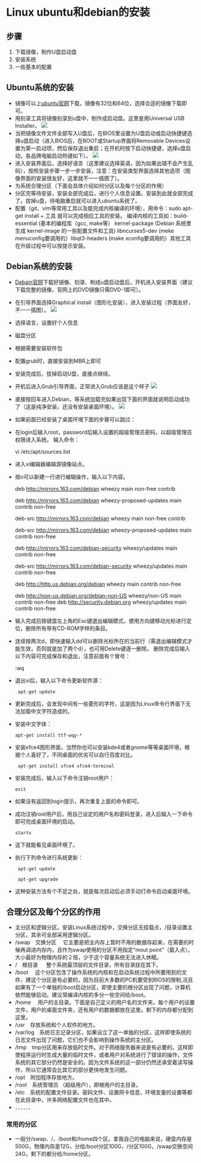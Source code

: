 # Linux ubuntu和debian的安装 #
## 步骤 ##
1. 下载镜像，制作U盘启动盘
2. 安装系统
3. 一些基本的配置

## Ubuntu系统的安装 ##

- 镜像可以上[ubuntu官网](https://www.ubuntu.com "ubuntu官网")下载，镜像有32位和64位，选择合适的镜像下载即可。
- 用刻录工具将镜像刻录到u盘中，制作成启动盘。这里是用Universal USB Installer。
![](http://i.imgur.com/p3qTTaC.png)
- 当把镜像文件文件全部写入U盘后，在BIOS里设置为U盘启动或启动快捷键选择u盘启动（进入BIOS后，在BOOT或Startup界面将Removable Devices设置为第一启动项，然后保存退出重启；在开机时按下启动快捷键，选择u盘启动，各品牌电脑启动热键如下）。
![](http://i.imgur.com/lWhy2CV.jpg)
- 进入安装界面后，选择好语言（这里建议选择英语，因为如果出错不会产生乱码），按照安装步骤一步一步安装，注意：在安装类型界面选择其他选项（图像界面的安装很友好，这里就不一一插图了）。
- 为系统合理分区（下面会具体介绍如何分区以及每个分区的作用）
- 分区完等待安装，安装全部完成后，进行个人信息设置。安装到此就全部完成了。拔掉u盘，待电脑重启就可以进入ubuntu系统了。
- 配置（git、vim等常用工具以及能完成内核编译的环境），用命令：sudo apt-get install + 工具   就可以完成相应工具的安装。
编译内核的工具如：build-essential  (基本的编程库（gcc, make等） kernel-package   (Debian 系统里生成 kernel-image 的一些配置文件和工具) libncurses5-dev  (meke menuconfig要调用的）libqt3-headers   (make xconfig要调用的）其他工具在升级过程中可以按提示安装。

## Debian系统的安装 ##
- [Debain官网](https://www.debian.org)下载好镜像、刻录、制成u盘启动盘后，开机进入安装界面（建议下载完整的镜像，官网上的DVD镜像只需DVD-1即可）。
- 在引导界面选择Graphical install（图形化安装），进入安装过程（界面友好，不一一插图）。
 ![](http://i.imgur.com/HBmdl0z.png)
- 选择语言，设置好个人信息
- 磁盘分区
- 根据需要安装软件包
- 配置grub时，直接安装到MBR上即可
- 安装完成后，拔掉启动U盘，直接点继续。
- 开机后进入Grub引导界面，正常进入Grub应该是这个样子
 ![](http://i.imgur.com/stzMoKC.jpg)
- 直接按回车进入Debian，等系统加载完如果出现下面的界面就说明启动成功了（这是纯净安装，还没有安装桌面环境）。
 ![](http://i.imgur.com/Jwdxy20.jpg)
- 如果前面已经安装了桌面环境下面的步骤可以跳过：
- 在login后输入root，password后输入设置的超级管理员密码，以超级管理员权限进入系统。
输入命令：


     vi /etc/apt/sources.list


- 进入vi编辑器编辑源镜像站点。


- 按o可以新建一行进行编辑操作，输入以下内容。


	deb http://mirrors.163.com/debian wheezy main non-free contrib

	deb http://mirrors.163.com/debian wheezy-proposed-updates main contrib non-free

    deb-src http://mirrors.163.com/debian wheezy main non-free contrib

    deb-src http://mirrors.163.com/debian wheezy-proposed-updates main contrib non-free

    deb http://mirrors.163.com/debian-security wheezy/updates main contrib non-free


    deb-src http://mirrors.163.com/debian-security wheezy/updates main contrib non-free

    deb http://http.us.debian.org/debian wheezy main contrib non-free

    deb http://non-us.debian.org/debian-non-US wheezy/non-US main 
contrib non-free
    deb http://security.debian.org wheezy/updates main contrib non-free
    
- 输入完成后按键盘左上角的Esc键退出编辑模式，使用方向键移动光标进行定位，删除所有带有CD-ROM字样的条目。


- 连续按两次d，即快速输入dd可以删除光标所在的当前行（需退出编辑模式才能生效，否则就是加了两个d），也可用Delete键逐一删除。
删除完成后输入以下内容可完成保存和退出，注意前面有个冒号：

	:wq
    

- 退出vi后，输入以下命令更新软件源：



    ` apt-get update`


- 更新完成后，会发现中间有一些菱形的字符，这是因为Linux命令行界面下无法加载中文字符造成的。


- 安装中文字体：



     `apt-get install ttf-wqy-*`


- 安装xfce4图形界面，当然你也可以安装kde4或者gnome等等桌面环境，根据个人喜好了，不同桌面的优劣可以自行百度对比。


    ` apt-get install xfce4 xfce4-terminal`
    

- 安装完成后，输入以下命令注销root用户：



     `exit`


- 如果没有返回到login提示，再次重复上面的命令即可。


- 成功注销root用户后，用自己设定的用户名和密码登录，进入后输入一下命令即可完成桌面环境的启动。


     `startx`
    

- 这下就能看见桌面环境了。


- 执行下列命令进行系统更新：


    ` apt-get update`
    
    
    ` apt-get upgrade`
- 这种安装方法有个不足之处，就是每次启动后必须手动打命令启动桌面环境。

## 合理分区及每个分区的作用 ##
- 主分区和逻辑分区。安装Linux系统过程中，交换分区无挂载点，/目录设置主分区，其余可全部采用逻辑分区。
- /swap　交换分区  　它主要是把主内存上暂时不用的数据存起来，在需要的时候再调进内存内，且作为swap使用的分区不用指定“mout point”（载入点）。大小最好为物理内存的２倍，少于这个容量系统无法进入休眠。
- /　根目录 　 整个系统最顶层的文件目录，所有目录挂在其下。
- /boot  　这个分区包含了操作系统的内核和在启动系统过程中所要用到的文件，建这个分区是有必要的，因为目前大多数的PC机要受到BIOS的限制,况且如果有了一个单独的/boot启动分区，即使主要的根分区出现了问题，计算机依然能够启动。建议常编译内核的多分一些空间给/boot。
- /home　 用户的主目录。下面是自己定义的用户名的文件夹。每个用户的设置文件，用户的桌面文件夹，还有用户的数据都放在这里。剩下的内存都分配到这里。
- /usr　存放系统和个人软件的地方。
- /var/log　系统日志记录分区，如果设立了这一单独的分区，这样即使系统的日志文件出现了问题，它们也不会影响到操作系统的主分区。
- /tmp　tmp分区用来存放临时文件。对于网络服务器来说是有必要的。这样即使程序运行时生成大量的临时文件，或者用户对系统进行了错误的操作，文件系统的其它部分仍然是安全的。因为文件系统的这一部分仍然还承受着读写操作，所以它通常会比其它的部分更快地发生问题。
- /opt　附加程序存放地方。
- /root　系统管理员 （超级用户），即根用户的主目录。
- /etc　系统的配置文件目录。密码文件、设置网卡信息、环境变量的设置等都在此目录中，许多网络配置文件也在其中。
- ．．．．．．

### 常用的分区
- 一般分/swap、/、/boot和/home四个区。拿我自己的电脑来说，硬盘内存是500G，物理内存是12G，分给/boot分区100G，/分区100G，/swap交换空间24G，剩下的都分给/home分区。







